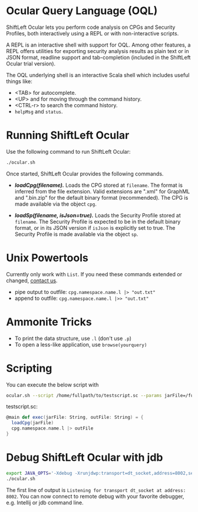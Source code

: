 # Ocular Query Language (OQL)

ShiftLeft Ocular lets you perform code analysis on CPGs and Security Profiles, both interactively using a REPL or with non-interactive scripts. 

A REPL is an interactive shell with support for OQL. Among other features, a REPL offers utilities for exporting security analysis results as plain text or in JSON format, readline support and tab-completion (included in the ShiftLeft Ocular trial version).

The OQL underlying shell is an interactive Scala shell which includes useful things like:
* \<TAB> for autocomplete.
* \<UP> and <DOWN> for moving through the command history.
* \<CTRL-r> to search the command history.
* `helpMsg` and `status`.

# Running ShiftLeft Ocular

Use the following command to run ShiftLeft Ocular: 

```bash
./ocular.sh
```

Once started, ShiftLeft Ocular provides the following commands.

* ***loadCpg(filename).*** Loads the CPG stored
     at `filename`. The format is inferred from the file
     extension. Valid extensions are ".xml" for GraphML and ".bin.zip"
     for the default binary format (recommended). The CPG is made
     available via the object `cpg`.
     
* ***loadSp(filename, isJson=true).*** Loads the Security Profile 
     stored at `filename`. The Security Profile is expected to be in the default
     binary format, or in its JSON version if `isJson` is explicitly
     set to true. The Security Profile is made available via the object `sp`.

# Unix Powertools

Currently only work with `List`. If you need these commands extended or changed, [contact us](https://www.shiftleft.io/contact/).

* pipe output to outfile: `cpg.namespace.name.l |> "out.txt"`
* append to outfile: `cpg.namespace.name.l |>> "out.txt"`

# Ammonite Tricks

* To print the data structure, use `.l` (don't use `.p`)
* To open a less-like application, use `browse(yourquery)` 

# Scripting

You can execute the below script with 

```bash
ocular.sh --script /home/fullpath/to/testscript.sc --params jarFile=/fullpath/to/file.jar,outFile=out.cpg`
```

testscript.sc:
```scala
@main def exec(jarFile: String, outFile: String) = {
  loadCpg(jarFile)
  cpg.namespace.name.l |> outFile
}
```

# Debug ShiftLeft Ocular with jdb

```bash
export JAVA_OPTS='-Xdebug -Xrunjdwp:transport=dt_socket,address=8002,server=y,suspend=n'
./ocular.sh
```
The first line of output is `Listening for transport dt_socket at address: 8002`. You can now connect to remote debug with your favorite debugger, e.g. Intellij or jdb command line.
